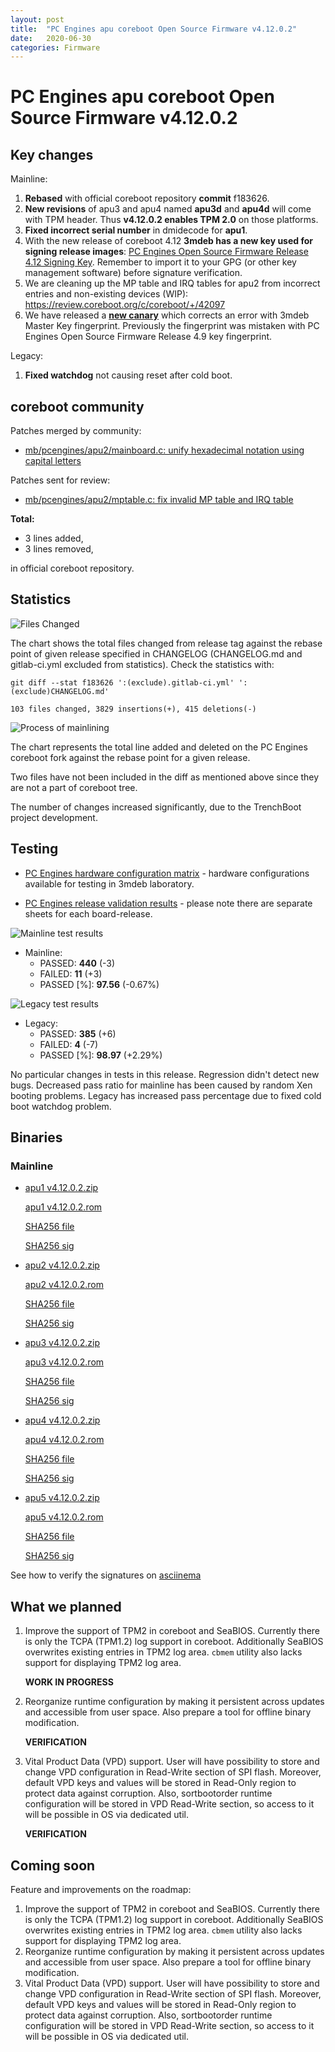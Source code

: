 ```yaml
---
layout: post
title:  "PC Engines apu coreboot Open Source Firmware v4.12.0.2"
date:   2020-06-30
categories: Firmware
---
```

# PC Engines apu coreboot Open Source Firmware v4.12.0.2

## Key changes

Mainline:

1. **Rebased** with official coreboot repository **commit** f183626.
2. **New revisions** of apu3 and apu4 named **apu3d** and **apu4d** will come
   with TPM header. Thus **v4.12.0.2 enables TPM 2.0** on those platforms.
3. **Fixed incorrect serial number** in dmidecode for **apu1**.
4. With the new release of coreboot 4.12 **3mdeb has a new key used for signing
   release images**: [PC Engines Open Source Firmware Release 4.12 Signing Key](https://github.com/3mdeb/3mdeb-secpack/blob/master/customer-keys/pcengines/release-keys/pcengines-open-source-firmware-release-4.12-key.asc).
   Remember to import it to your GPG (or other key management software) before
   signature verification.
5. We are cleaning up the MP table and IRQ tables for apu2 from incorrect
   entries and non-existing devices (WIP):
   https://review.coreboot.org/c/coreboot/+/42097
6. We have released a **[new canary](https://github.com/3mdeb/3mdeb-secpack/blob/master/canaries/pcengines/canary-004-2020.txt)**
   which corrects an error with 3mdeb Master Key fingerprint. Previously the
   fingerprint was mistaken with PC Engines Open Source Firmware Release 4.9
   key fingerprint.

Legacy:
1. **Fixed watchdog** not causing reset after cold boot.

## coreboot community

Patches merged by community:

* [mb/pcengines/apu2/mainboard.c: unify hexadecimal notation using capital letters](https://review.coreboot.org/c/coreboot/+/42388)

Patches sent for review:

* [mb/pcengines/apu2/mptable.c: fix invalid MP table and IRQ table](https://review.coreboot.org/c/coreboot/+/42097)

**Total:**

* 3 lines added,
* 3 lines removed,

in official coreboot repository.

## Statistics

![Files Changed](https://cloud.3mdeb.com/index.php/s/fdzToSi8m4gQCPM/preview)

The chart shows the total files changed from release tag against the rebase
point of given release specified in CHANGELOG (CHANGELOG.md and gitlab-ci.yml
excluded from statistics). Check the statistics with:

```
git diff --stat f183626 ':(exclude).gitlab-ci.yml' ':(exclude)CHANGELOG.md'
```

`103 files changed, 3829 insertions(+), 415 deletions(-)`

![Process of mainlining](https://cloud.3mdeb.com/index.php/s/ajRRHg4LABdoRi3/preview)

The chart represents the total line added and deleted on the PC Engines
coreboot fork against the rebase point for a given release.

Two files have not been included in the diff as mentioned above since they are
not a part of coreboot tree.

The number of changes increased significantly, due to the TrenchBoot project development.

## Testing

* [PC Engines hardware configuration matrix](https://cloud.3mdeb.com/index.php/s/LMfrmjTgXc9tdxR/preview) - hardware configurations available for testing in 3mdeb laboratory.

* [PC Engines release validation results](https://3mdeb.us16.list-manage.com/track/click?u=fce95b885fc13fbf1db611816&id=96d9b426c0&e=16ffa34a09) - please note there are separate sheets for each board-release.

![Mainline test results](https://cloud.3mdeb.com/index.php/s/YAgKGmCqDPLXzkY/preview)

* Mainline:
  * PASSED: **440** (-3)
  * FAILED: **11** (+3)
  * PASSED [%]: **97.56** (-0.67%)

![Legacy test results](https://cloud.3mdeb.com/index.php/s/DtBTALCqrge4bPc/preview)

* Legacy:
  * PASSED: **385** (+6)
  * FAILED: **4** (-7)
  * PASSED [%]: **98.97** (+2.29%)

No particular changes in tests in this release. Regression didn't detect new
bugs. Decreased pass ratio for mainline has been caused by random Xen booting
problems. Legacy has increased pass percentage due to fixed cold boot watchdog
problem.

## Binaries

### Mainline

* [apu1 v4.12.0.2.zip](https://3mdeb.com/open-source-firmware/pcengines/apu1/apu1_v4.12.0.2.zip)

  [apu1 v4.12.0.2.rom](https://3mdeb.com/open-source-firmware/pcengines/apu1/apu1_v4.12.0.2.rom)

  [SHA256 file](https://3mdeb.com/open-source-firmware/pcengines/apu1/apu1_v4.12.0.2.SHA256)

  [SHA256 sig](https://3mdeb.com/open-source-firmware/pcengines/apu1/apu1_v4.12.0.2.SHA256.sig)

* [apu2 v4.12.0.2.zip](https://3mdeb.com/open-source-firmware/pcengines/apu2/apu2_v4.12.0.2.zip)

  [apu2 v4.12.0.2.rom](https://3mdeb.com/open-source-firmware/pcengines/apu2/apu2_v4.12.0.2.rom)

  [SHA256 file](https://3mdeb.com/open-source-firmware/pcengines/apu2/apu2_v4.12.0.2.SHA256)

  [SHA256 sig](https://3mdeb.com/open-source-firmware/pcengines/apu2/apu2_v4.12.0.2.SHA256.sig)

* [apu3 v4.12.0.2.zip](https://3mdeb.com/open-source-firmware/pcengines/apu3/apu3_v4.12.0.2.zip)

  [apu3 v4.12.0.2.rom](https://3mdeb.com/open-source-firmware/pcengines/apu3/apu3_v4.12.0.2.rom)

  [SHA256 file](https://3mdeb.com/open-source-firmware/pcengines/apu3/apu3_v4.12.0.2.SHA256)

  [SHA256 sig](https://3mdeb.com/open-source-firmware/pcengines/apu3/apu3_v4.12.0.2.SHA256.sig)

* [apu4 v4.12.0.2.zip](https://3mdeb.com/open-source-firmware/pcengines/apu4/apu4_v4.12.0.2.zip)

  [apu4 v4.12.0.2.rom](https://3mdeb.com/open-source-firmware/pcengines/apu4/apu4_v4.12.0.2.rom)

  [SHA256 file](https://3mdeb.com/open-source-firmware/pcengines/apu4/apu4_v4.12.0.2.SHA256)

  [SHA256 sig](https://3mdeb.com/open-source-firmware/pcengines/apu4/apu4_v4.12.0.2.SHA256.sig)

* [apu5 v4.12.0.2.zip](https://3mdeb.com/open-source-firmware/pcengines/apu5/apu5_v4.12.0.2.zip)

  [apu5 v4.12.0.2.rom](https://3mdeb.com/open-source-firmware/pcengines/apu5/apu5_v4.12.0.2.rom)

  [SHA256 file](https://3mdeb.com/open-source-firmware/pcengines/apu5/apu5_v4.12.0.2.SHA256)

  [SHA256 sig](https://3mdeb.com/open-source-firmware/pcengines/apu5/apu5_v4.12.0.2.SHA256.sig)

See how to verify the signatures on [asciinema](https://asciinema.org/a/335785)

## What we planned

1. Improve the support of TPM2 in coreboot and SeaBIOS. Currently there is only
   the TCPA (TPM1.2) log support in coreboot. Additionally SeaBIOS overwrites
   existing entries in TPM2 log area. `cbmem` utility also lacks support for
   displaying TPM2 log area.

   **WORK IN PROGRESS**

2. Reorganize runtime configuration by making it persistent across updates and
   accessible from user space. Also prepare a tool for offline binary
   modification.

   **VERIFICATION**

3. Vital Product Data (VPD) support. User will have possibility to store
   and change VPD configuration in Read-Write section of SPI flash. Moreover,
   default VPD keys and values will be stored in Read-Only region to protect
   data against corruption. Also, sortbootorder runtime configuration will be
   stored in VPD Read-Write section, so access to it will be possible in OS
   via dedicated util.

   **VERIFICATION**

## Coming soon

Feature and improvements on the roadmap:

1. Improve the support of TPM2 in coreboot and SeaBIOS. Currently there is only
   the TCPA (TPM1.2) log support in coreboot. Additionally SeaBIOS overwrites
   existing entries in TPM2 log area. `cbmem` utility also lacks support for
   displaying TPM2 log area.
2. Reorganize runtime configuration by making it persistent across updates and
   accessible from user space. Also prepare a tool for offline binary
   modification.
3. Vital Product Data (VPD) support. User will have possibility to store
   and change VPD configuration in Read-Write section of SPI flash. Moreover,
   default VPD keys and values will be stored in Read-Only region to protect
   data against corruption. Also, sortbootorder runtime configuration will be
   stored in VPD Read-Write section, so access to it will be possible in OS
   via dedicated util.
